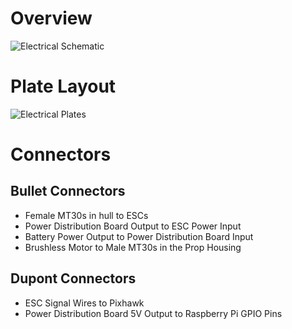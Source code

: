 # Overview
![Electrical Schematic][1]

# Plate Layout
![Electrical Plates][2]

# Connectors
## Bullet Connectors
* Female MT30s in hull to ESCs
* Power Distribution Board Output to ESC Power Input
* Battery Power Output to Power Distribution Board Input
* Brushless Motor to Male MT30s in the Prop Housing

## Dupont Connectors
* ESC Signal Wires to Pixhawk
* Power Distribution Board 5V Output to Raspberry Pi GPIO Pins


[1]: https://github.com/chachmu/SwimmingSwarm/blob/master/Documentation/Images/Final%20Electrical%20Schematic.png?raw=true
[2]: https://github.com/chachmu/SwimmingSwarm/blob/master/Documentation/Images/Masterpiece.png?raw=true
